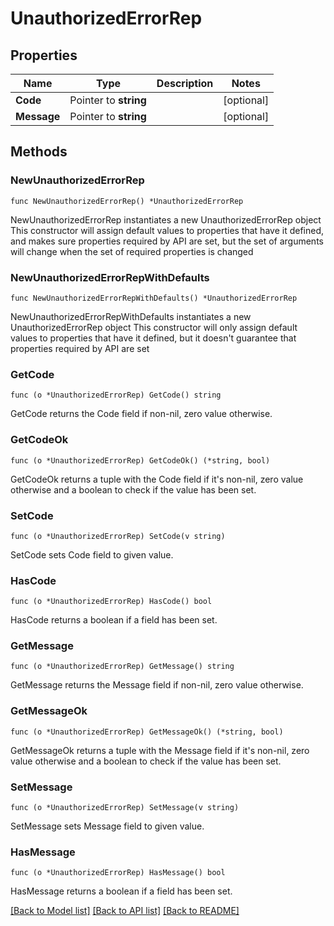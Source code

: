 # UnauthorizedErrorRep

## Properties

Name | Type | Description | Notes
------------ | ------------- | ------------- | -------------
**Code** | Pointer to **string** |  | [optional] 
**Message** | Pointer to **string** |  | [optional] 

## Methods

### NewUnauthorizedErrorRep

`func NewUnauthorizedErrorRep() *UnauthorizedErrorRep`

NewUnauthorizedErrorRep instantiates a new UnauthorizedErrorRep object
This constructor will assign default values to properties that have it defined,
and makes sure properties required by API are set, but the set of arguments
will change when the set of required properties is changed

### NewUnauthorizedErrorRepWithDefaults

`func NewUnauthorizedErrorRepWithDefaults() *UnauthorizedErrorRep`

NewUnauthorizedErrorRepWithDefaults instantiates a new UnauthorizedErrorRep object
This constructor will only assign default values to properties that have it defined,
but it doesn't guarantee that properties required by API are set

### GetCode

`func (o *UnauthorizedErrorRep) GetCode() string`

GetCode returns the Code field if non-nil, zero value otherwise.

### GetCodeOk

`func (o *UnauthorizedErrorRep) GetCodeOk() (*string, bool)`

GetCodeOk returns a tuple with the Code field if it's non-nil, zero value otherwise
and a boolean to check if the value has been set.

### SetCode

`func (o *UnauthorizedErrorRep) SetCode(v string)`

SetCode sets Code field to given value.

### HasCode

`func (o *UnauthorizedErrorRep) HasCode() bool`

HasCode returns a boolean if a field has been set.

### GetMessage

`func (o *UnauthorizedErrorRep) GetMessage() string`

GetMessage returns the Message field if non-nil, zero value otherwise.

### GetMessageOk

`func (o *UnauthorizedErrorRep) GetMessageOk() (*string, bool)`

GetMessageOk returns a tuple with the Message field if it's non-nil, zero value otherwise
and a boolean to check if the value has been set.

### SetMessage

`func (o *UnauthorizedErrorRep) SetMessage(v string)`

SetMessage sets Message field to given value.

### HasMessage

`func (o *UnauthorizedErrorRep) HasMessage() bool`

HasMessage returns a boolean if a field has been set.


[[Back to Model list]](../README.md#documentation-for-models) [[Back to API list]](../README.md#documentation-for-api-endpoints) [[Back to README]](../README.md)


